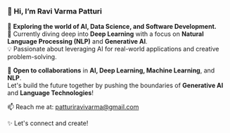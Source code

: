 ### 👋 Hi, I’m Ravi Varma Patturi

🔭 **Exploring the world of AI, Data Science, and Software Development.**  
🌱 Currently diving deep into **Deep Learning** with a focus on **Natural Language Processing (NLP)** and **Generative AI**.  
💡 Passionate about leveraging AI for real-world applications and creative problem-solving.

🤝 **Open to collaborations** in **AI, Deep Learning, Machine Learning**, and **NLP**.  
Let's build the future together by pushing the boundaries of **Generative AI** and **Language Technologies**!

📫 Reach me at: patturiravivarma@gmail.com

✨ Let's connect and create!
